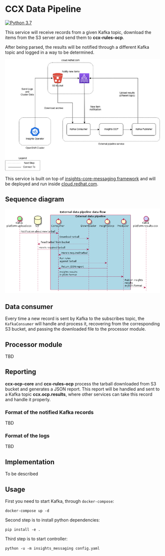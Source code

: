 # CCX Data Pipeline

[![Python 3.7](https://img.shields.io/badge/python-3.7-blue.svg)](https://www.python.org/downloads/release/python-370/)

This service will receive records from a given Kafka topic, download the items from the S3 server
and send them to **ccx-rules-ocp**.

After being parsed, the results will be notified through a different Kafka topic and logged in a
way to be determined.

![diagram](./doc/external_pipeline_diagram.jpg)

This service is built on top of [insights-core-messaging framework](https://github.com/RedHatInsights/insights-core-messaging)
and will be deployed and run inside [cloud.redhat.com](https://cloud.redhat.com).

## Sequence diagram

![sequence](./doc/sequence-diagram.png)

## Data consumer

Every time a new record is sent by Kafka to the subscribes topic, the `KafkaConsumer` will handle and process it,
recovering from the corresponding S3 bucket, and passing the downloaded file to the processor module.

## Processor module

TBD

## Reporting

**ccx-ocp-core** and **ccx-rules-ocp** process the tarball downloaded from S3 bucket and generates
a JSON report. This report will be handled and sent to a Kafka topic
**ccx.ocp.results**, where other services can take this record and handle
it properly.

### Format of the notified Kafka records

TBD

### Format of the logs

TBD

## Implementation

To be described

## Usage

First you need to start Kafka, through `docker-compose`:

```shell
docker-compose up -d
```

Second step is to install python dependencies:

```shell
pip install -e .
```

Third step is to start controller:

```shell
python -u -m insights_messaging config.yaml
```
